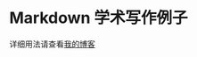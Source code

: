 # Markdown 学术写作例子

详细用法请查看[我的博客](http://zale.site/articles/2016/05/Academia-Writing-Using-Markdown-and-Pandoc.html)
